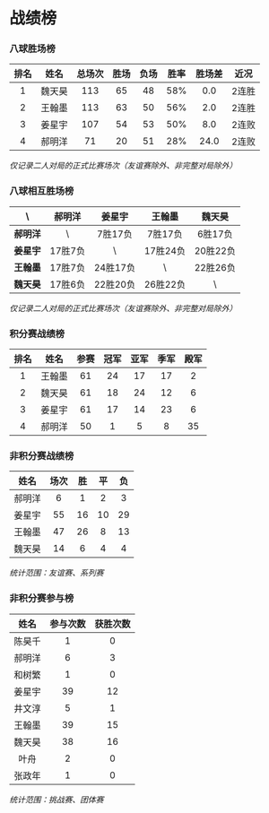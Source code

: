 # 战绩榜

### 八球胜场榜

| 排名 | 姓名   | 总场次 | 胜场 | 负场 | 胜率  | 胜场差 | 近况  |
| :--: | :---: | :---: | :--: | :--: | :--: | :---: | :---: |
| 1    | 魏天昊 | 113   | 65   | 48   | 58%  | 0.0   | 2连胜 |
| 2    | 王翰墨 | 113   | 63   | 50   | 56%  | 2.0   | 2连胜 |
| 3    | 姜星宇 | 107   | 54   | 53   | 50%  | 8.0   | 2连败 |
| 4    | 郝明洋 | 71    | 20   | 51   | 28%  | 24.0  | 2连败 |

*仅记录二人对局的正式比赛场次（友谊赛除外、非完整对局除外）*

### 八球相互胜场榜

|    **\\**   | 郝明洋  | 姜星宇   | 王翰墨   | 魏天昊   |
| :---------: | :----: | :------: | :------: | :-----: |
| **郝明洋** |   \\     | 7胜17负  | 7胜17负  | 6胜17负  |
| **姜星宇** | 17胜7负  |   \\     | 17胜24负 | 20胜22负 |
| **王翰墨** | 17胜7负  | 24胜17负 |   \\     | 22胜26负 |
| **魏天昊** | 17胜6负  | 22胜20负 | 26胜22负 |   \\     |

*仅记录二人对局的正式比赛场次（友谊赛除外、非完整对局除外）*

### 积分赛战绩榜

| 排名 | 姓名    |  参赛  | 冠军 | 亚军  | 季军 | 殿军 |
| :-: | :-----: | :---: | :--: | :--: | :--: | :--: |
| 1   | 王翰墨   |  61   | 24   | 17   | 17   | 2    |
| 2   | 魏天昊   |  61   | 18   | 24   | 12   | 6    |
| 3   | 姜星宇   |  61   | 17   | 14   | 23   | 6    |
| 4   | 郝明洋   |  50   | 1    | 5    | 8    | 35   |

### 非积分赛战绩榜

| 姓名   | 场次 | 胜   | 平   | 负   |
| :---: | :--: | :--: | :--: | :--: |
| 郝明洋 |  6   |  1   |  2   |  3   |
| 姜星宇 |  55  |  16  |  10  |  29  |
| 王翰墨 |  47  |  26  |  8   |  13  |
| 魏天昊 |  14  |  6   |  4   |  4   |

*统计范围：友谊赛、系列赛*

### 非积分赛参与榜

| 姓名   | 参与次数 | 获胜次数 |
| :----: | :-----: | :-----: |
| 陈昊千  |    1    |    0    |
| 郝明洋  |    6    |    3    |
| 和树繁  |    1    |    0    |
| 姜星宇  |   39    |   12    |
| 井文淳  |    5    |    1    |
| 王翰墨  |   39    |   15    |
| 魏天昊  |   38    |   16    |
| 叶舟    |    2    |    0    |
| 张政年  |    1    |    0    |

*统计范围：挑战赛、团体赛*